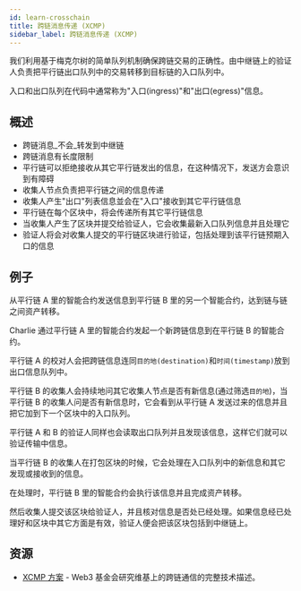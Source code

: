 ```yaml
---
id: learn-crosschain
title: 跨链消息传递 (XCMP)
sidebar_label: 跨链消息传递 (XCMP)
---
```


我们利用基于梅克尔树的简单队列机制确保跨链交易的正确性。由中继链上的验证人负责把平行链出口队列中的交易转移到目标链的入口队列中。

入口和出口队列在代码中通常称为"入口(ingress)"和"出口(egress)"信息。

## 概述

- 跨链消息_不会_转发到中继链
- 跨链消息有长度限制
- 平行链可以拒绝接收从其它平行链发出的信息，在这种情况下，发送方会意识到有障碍
- 收集人节点负责把平行链之间的信息传递
- 收集人产生"出口"列表信息並会在"入口"接收到其它平行链信息
- 平行链在每个区块中，将会传递所有其它平行链信息
- 当收集人产生了区块并提交给验证人，它会收集最新入口队列信息并且处理它
- 验证人将会对收集人提交的平行链区块进行验证，包括处理到该平行链预期入口的信息

## 例子

从平行链 A 里的智能合约发送信息到平行链 B 里的另一个智能合约，达到链与链之间资产转移。

Charlie 通过平行链 A 里的智能合约发起一个新跨链信息到在平行链 B 的智能合约。

平行链 A 的校对人会把跨链信息连同`目的地(destination)`和`时间(timestamp)`放到出口信息队列中。

平行链 B 的收集人会持续地问其它收集人节点是否有新信息(通过筛选`目的地`)，当平行链 B 的收集人问是否有新信息时，它会看到从平行链 A 发送过来的信息并且把它加到下一个区块中的入口队列。

平行链 A 和 B 的验证人同样也会读取出口队列并且发现该信息，这样它们就可以验证传输中信息。

当平行链 B 的收集人在打包区块的时候，它会处理在入口队列中的新信息和其它发现或接收到的信息。

在处理时，平行链 B 里的智能合约会执行该信息并且完成资产转移。

然后收集人提交该区块给验证人，并且核对信息是否处已经处理。如果信息经已处理好和区块中其它方面是有效，验证人便会把该区块包括到中继链上。

## 资源

- [XCMP 方案](https://research.web3.foundation/en/latest/polkadot/XCMP.html) - Web3 基金会研究维基上的跨链通信的完整技术描述。
